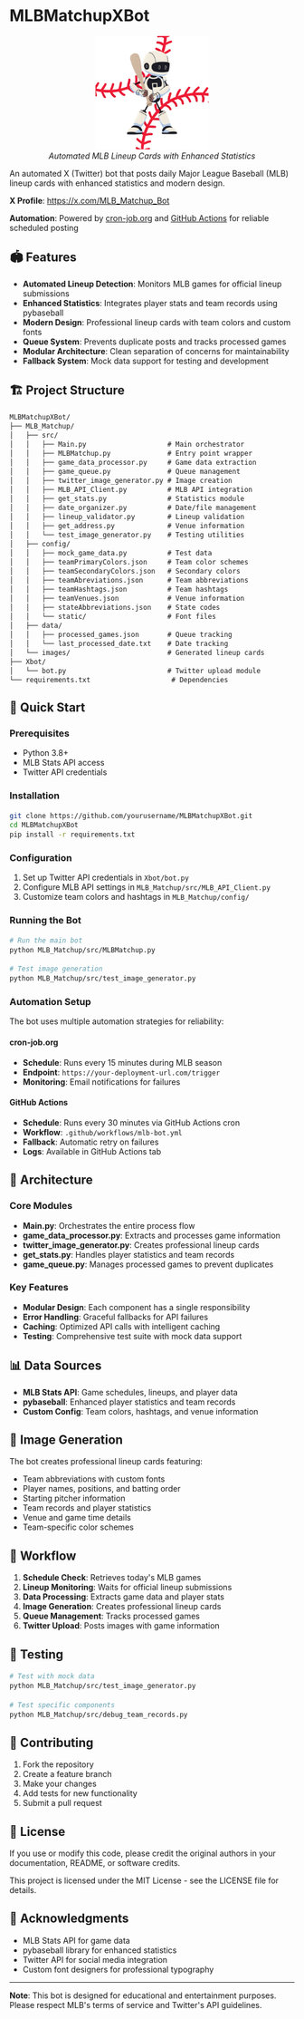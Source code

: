 # MLBMatchupXBot

<div align="center">
  <img src="MLB_Matchup/images/logo/MLBMatchupBotLogo.png" alt="MLBMatchupXBot Logo" width="200"/>
  <br>
  <em>Automated MLB Lineup Cards with Enhanced Statistics</em>
</div>

An automated X (Twitter) bot that posts daily Major League Baseball (MLB) lineup cards with enhanced statistics and modern design.

**X Profile**: https://x.com/MLB_Matchup_Bot

**Automation**: Powered by [cron-job.org](https://cron-job.org) and [GitHub Actions](https://github.com/features/actions) for reliable scheduled posting

## 🏟️ Features

- **Automated Lineup Detection**: Monitors MLB games for official lineup submissions
- **Enhanced Statistics**: Integrates player stats and team records using pybaseball
- **Modern Design**: Professional lineup cards with team colors and custom fonts
- **Queue System**: Prevents duplicate posts and tracks processed games
- **Modular Architecture**: Clean separation of concerns for maintainability
- **Fallback System**: Mock data support for testing and development

## 🏗️ Project Structure

```
MLBMatchupXBot/
├── MLB_Matchup/
│   ├── src/
│   │   ├── Main.py                    # Main orchestrator
│   │   ├── MLBMatchup.py              # Entry point wrapper
│   │   ├── game_data_processor.py     # Game data extraction
│   │   ├── game_queue.py              # Queue management
│   │   ├── twitter_image_generator.py # Image creation
│   │   ├── MLB_API_Client.py          # MLB API integration
│   │   ├── get_stats.py               # Statistics module
│   │   ├── date_organizer.py          # Date/file management
│   │   ├── lineup_validator.py        # Lineup validation
│   │   ├── get_address.py             # Venue information
│   │   └── test_image_generator.py    # Testing utilities
│   ├── config/
│   │   ├── mock_game_data.py          # Test data
│   │   ├── teamPrimaryColors.json     # Team color schemes
│   │   ├── teamSecondaryColors.json   # Secondary colors
│   │   ├── teamAbreviations.json      # Team abbreviations
│   │   ├── teamHashtags.json          # Team hashtags
│   │   ├── teamVenues.json            # Venue information
│   │   ├── stateAbbreviations.json    # State codes
│   │   └── static/                    # Font files
│   ├── data/
│   │   ├── processed_games.json       # Queue tracking
│   │   └── last_processed_date.txt    # Date tracking
│   └── images/                        # Generated lineup cards
├── Xbot/
│   └── bot.py                         # Twitter upload module
└── requirements.txt                    # Dependencies
```

## 🚀 Quick Start

### Prerequisites

- Python 3.8+
- MLB Stats API access
- Twitter API credentials

### Installation

```bash
git clone https://github.com/yourusername/MLBMatchupXBot.git
cd MLBMatchupXBot
pip install -r requirements.txt
```

### Configuration

1. Set up Twitter API credentials in `Xbot/bot.py`
2. Configure MLB API settings in `MLB_Matchup/src/MLB_API_Client.py`
3. Customize team colors and hashtags in `MLB_Matchup/config/`

### Running the Bot

```bash
# Run the main bot
python MLB_Matchup/src/MLBMatchup.py

# Test image generation
python MLB_Matchup/src/test_image_generator.py
```

### Automation Setup

The bot uses multiple automation strategies for reliability:

#### cron-job.org

- **Schedule**: Runs every 15 minutes during MLB season
- **Endpoint**: `https://your-deployment-url.com/trigger`
- **Monitoring**: Email notifications for failures

#### GitHub Actions

- **Schedule**: Runs every 30 minutes via GitHub Actions cron
- **Workflow**: `.github/workflows/mlb-bot.yml`
- **Fallback**: Automatic retry on failures
- **Logs**: Available in GitHub Actions tab

## 🔧 Architecture

### Core Modules

- **Main.py**: Orchestrates the entire process flow
- **game_data_processor.py**: Extracts and processes game information
- **twitter_image_generator.py**: Creates professional lineup cards
- **get_stats.py**: Handles player statistics and team records
- **game_queue.py**: Manages processed games to prevent duplicates

### Key Features

- **Modular Design**: Each component has a single responsibility
- **Error Handling**: Graceful fallbacks for API failures
- **Caching**: Optimized API calls with intelligent caching
- **Testing**: Comprehensive test suite with mock data support

## 📊 Data Sources

- **MLB Stats API**: Game schedules, lineups, and player data
- **pybaseball**: Enhanced player statistics and team records
- **Custom Config**: Team colors, hashtags, and venue information

## 🎨 Image Generation

The bot creates professional lineup cards featuring:

- Team abbreviations with custom fonts
- Player names, positions, and batting order
- Starting pitcher information
- Team records and player statistics
- Venue and game time details
- Team-specific color schemes

## 🔄 Workflow

1. **Schedule Check**: Retrieves today's MLB games
2. **Lineup Monitoring**: Waits for official lineup submissions
3. **Data Processing**: Extracts game data and player stats
4. **Image Generation**: Creates professional lineup cards
5. **Queue Management**: Tracks processed games
6. **Twitter Upload**: Posts images with game information

## 🧪 Testing

```bash
# Test with mock data
python MLB_Matchup/src/test_image_generator.py

# Test specific components
python MLB_Matchup/src/debug_team_records.py
```

## 🤝 Contributing

1. Fork the repository
2. Create a feature branch
3. Make your changes
4. Add tests for new functionality
5. Submit a pull request

## 📝 License

If you use or modify this code, please credit the original authors in your documentation, README, or software credits.

This project is licensed under the MIT License - see the LICENSE file for details.

## 🙏 Acknowledgments

- MLB Stats API for game data
- pybaseball library for enhanced statistics
- Twitter API for social media integration
- Custom font designers for professional typography

---

**Note**: This bot is designed for educational and entertainment purposes. Please respect MLB's terms of service and Twitter's API guidelines.
